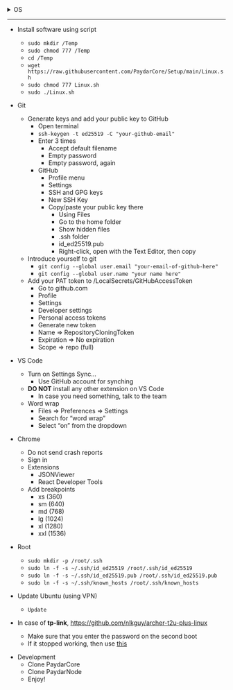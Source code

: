 <details>
  <summary>OS</summary>
  

- Ubuntu
  - Only 22.04 LTS
  - Only from ubunto.com
  - Bootable image
    - If you're on Windows, X
    - If you're on Linux, only using [balenaEtcher](https://ubuntu.com/tutorials/install-ubuntu-desktop#3-create-a-bootable-usb-stick)
  - Boot
  - Choose **Install Ubuntu**
    - Select English (US)
  - Keyboard layout
    - Enlish (US)
  - DO NOT Connect to WiFi
    - Reason: faster installation and async update after installation
  - Minimal installation
    - Make sure no box is selected
  - Erase disk and install Ubuntu
    - Always be ready to lose your machine
    - Advanced features
      - None
  - Press **Install Now**
    - Press **Continue**
  - Where are you?
    - Choose Tehran
    - Press **Continue**
  - Computer name
    - PaydarYourNamePc or PaydarYourNameLaptop
    - Set password to 100 (you will be asked for it frequently)
    - **DO NOT** choose *Log in automatically*
    - **CHOOSE** *Require my password to login*
  - Wait for installation
  - **DO NOT** add your account to Ubuntu (Google or any other account)
  - **DO NOT** help Ubuntu
    - Select **No, don't send system info**
  - Privacy off
  - Click **Done**
  - Connect to WiFi
  
</details>

---

- Install software using script
  - `sudo mkdir /Temp`
  - `sudo chmod 777 /Temp`
  - `cd /Temp`
  - `wget https://raw.githubusercontent.com/PaydarCore/Setup/main/Linux.sh`
  - `sudo chmod 777 Linux.sh`
  - `sudo ./Linux.sh`

- Git 
  - Generate keys and add your public key to GitHub 
    - Open terminal 
    - `ssh-keygen -t ed25519 -C "your-github-email"`
    - Enter 3 times 
      - Accept default filename 
      - Empty password 
      - Empty password, again 
    - GitHub 
      - Profile menu
      - Settings 
      - SSH and GPG keys 
      - New SSH Key 
      - Copy/paste your public key there 
        - Using Files 
        - Go to the home folder 
        - Show hidden files 
        - .ssh folder 
        - id_ed25519.pub 
        - Right-click, open with the Text Editor, then copy 
  - Introduce yourself to git 
    - `git config --global user.email "your-email-of-github-here"` 
    - `git config --global user.name "your name here"`
  - Add your PAT token to /LocalSecrets/GitHubAccessToken
    - Go to github.com
    - Profile
    - Settings
    - Developer settings
    - Personal access tokens
    - Generate new token
    - Name => RepositoryCloningToken
    - Expiration => No expiration
    - Scope => repo (full)

- VS Code
  - Turn on Settings Sync...
    - Use GitHub account for synching
  - **DO NOT** install any other extension on VS Code
    - In case you need something, talk to the team
  - Word wrap
    - Files => Preferences => Settings
    - Search for “word wrap”
    - Select “on” from the dropdown

- Chrome
  - Do not send crash reports
  - Sign in
  - Extensions
    - JSONViewer
    - React Developer Tools
  - Add breakpoints
    - xs (360)
    - sm (640)
    - md (768)
    - lg (1024)
    - xl (1280)
    - xxl (1536)

- Root
  - `sudo mkdir -p /root/.ssh`
  - `sudo ln -f -s ~/.ssh/id_ed25519 /root/.ssh/id_ed25519`
  - `sudo ln -f -s ~/.ssh/id_ed25519.pub /root/.ssh/id_ed25519.pub`
  - `sudo ln -f -s ~/.ssh/known_hosts /root/.ssh/known_hosts`

- Update Ubuntu (using VPN)
  - `Update`

- In case of **tp-link**, https://github.com/nlkguy/archer-t2u-plus-linux
  - Make sure that you enter the password on the second boot
  - If it stopped working, then use [this](https://github.com/morrownr/8821au-20210708)
  
* Development
  - Clone PaydarCore
  - Clone PaydarNode
  - Enjoy!
